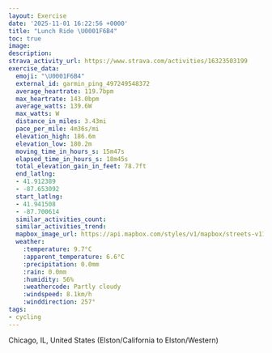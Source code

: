 ```yaml
---
layout: Exercise
date: '2025-11-01 16:22:56 +0000'
title: "Lunch Ride \U0001F6B4"
toc: true
image:
description:
strava_activity_url: https://www.strava.com/activities/16323503199
exercise_data:
  emoji: "\U0001F6B4"
  external_id: garmin_ping_497249548372
  average_heartrate: 119.7bpm
  max_heartrate: 143.0bpm
  average_watts: 139.6W
  max_watts: W
  distance_in_miles: 3.43mi
  pace_per_mile: 4m36s/mi
  elevation_high: 186.6m
  elevation_low: 180.2m
  moving_time_in_hours_s: 15m47s
  elapsed_time_in_hours_s: 18m45s
  total_elevation_gain_in_feet: 78.7ft
  end_latlng:
  - 41.912389
  - -87.653092
  start_latlng:
  - 41.941508
  - -87.700614
  similar_activities_count:
  similar_activities_trend:
  mapbox_image_url: https://api.mapbox.com/styles/v1/mapbox/streets-v11/static/path-5+787af2-1.0(wk~~FhwgvOzA_CDGA%3FjAmBdB%7BC%60I%7BM~%40sAz%40%7BAjDsFnGoKxFkJhAgBx%40iA%60%40q%40Vm%40dFoIv%40gA%3FC%60DqFpJwOjKwPRg%40JeA%3FUC%3FBe%40Ey%40EmE%40%7BADc%40J_%40NYPSPK%5EMb%40%40pEC%5EC%60%40Eh%40Wd%40e%40bB%7BCxEyH%7C%40sA%40SSgACuHDoAEsBAuA%40WM%7DG%40aEEeA%3FyB%40uDTi%40hBsCr%40aA~BwDpFmI~BgDx%40uA~HyL~B%7BDlE%7DG),pin-s-s+e5b22e(-87.69925,41.93996),pin-s-f+89ae00(-87.65477999999999,41.91463000000001)/auto/800x800?access_token=pk.eyJ1Ijoiam9zaGJlY2ttYW4iLCJhIjoiY205eWR2aDd1MWZ6djJrbXc4a3M0bWZleiJ9.XiG9OWkNcZk2QzjJbxLB4A
  weather:
    :temperature: 9.7°C
    :apparent_temperature: 6.6°C
    :precipitation: 0.0mm
    :rain: 0.0mm
    :humidity: 56%
    :weathercode: Partly cloudy
    :windspeed: 8.1km/h
    :winddirection: 257°
tags:
- cycling
---
```






Chicago, IL, United States (Elston/California to Elston/Western)
